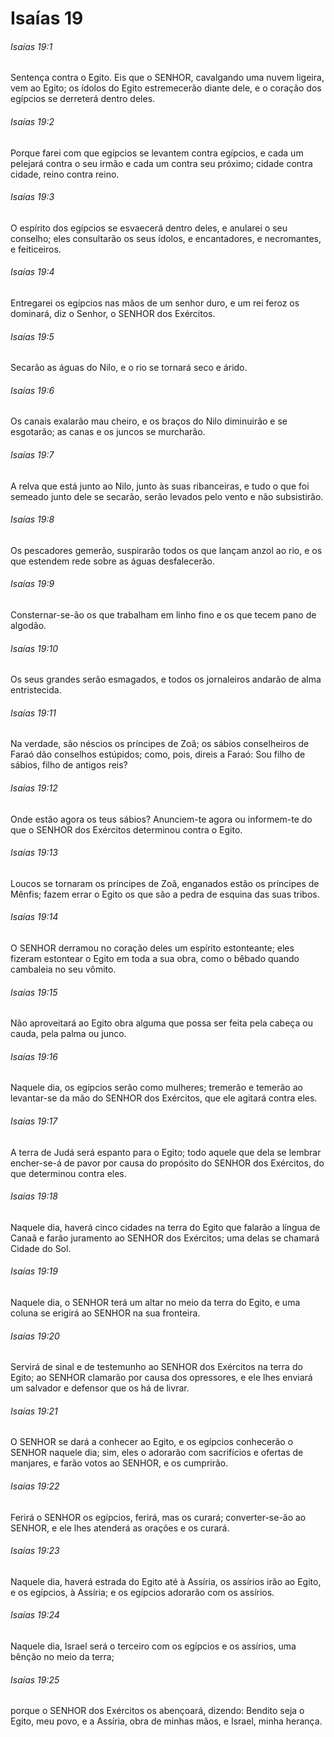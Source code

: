 # Isaías 19

###### Isaías 19:1

Sentença contra o Egito. Eis que o SENHOR, cavalgando uma nuvem ligeira, vem ao Egito; os ídolos do Egito estremecerão diante dele, e o coração dos egípcios se derreterá dentro deles.

###### Isaías 19:2

Porque farei com que egípcios se levantem contra egípcios, e cada um pelejará contra o seu irmão e cada um contra seu próximo; cidade contra cidade, reino contra reino.

###### Isaías 19:3

O espírito dos egípcios se esvaecerá dentro deles, e anularei o seu conselho; eles consultarão os seus ídolos, e encantadores, e necromantes, e feiticeiros.

###### Isaías 19:4

Entregarei os egípcios nas mãos de um senhor duro, e um rei feroz os dominará, diz o Senhor, o SENHOR dos Exércitos.

###### Isaías 19:5

Secarão as águas do Nilo, e o rio se tornará seco e árido.

###### Isaías 19:6

Os canais exalarão mau cheiro, e os braços do Nilo diminuirão e se esgotarão; as canas e os juncos se murcharão.

###### Isaías 19:7

A relva que está junto ao Nilo, junto às suas ribanceiras, e tudo o que foi semeado junto dele se secarão, serão levados pelo vento e não subsistirão.

###### Isaías 19:8

Os pescadores gemerão, suspirarão todos os que lançam anzol ao rio, e os que estendem rede sobre as águas desfalecerão.

###### Isaías 19:9

Consternar-se-ão os que trabalham em linho fino e os que tecem pano de algodão.

###### Isaías 19:10

Os seus grandes serão esmagados, e todos os jornaleiros andarão de alma entristecida.

###### Isaías 19:11

Na verdade, são néscios os príncipes de Zoã; os sábios conselheiros de Faraó dão conselhos estúpidos; como, pois, direis a Faraó: Sou filho de sábios, filho de antigos reis?

###### Isaías 19:12

Onde estão agora os teus sábios? Anunciem-te agora ou informem-te do que o SENHOR dos Exércitos determinou contra o Egito.

###### Isaías 19:13

Loucos se tornaram os príncipes de Zoã, enganados estão os príncipes de Mênfis; fazem errar o Egito os que são a pedra de esquina das suas tribos.

###### Isaías 19:14

O SENHOR derramou no coração deles um espírito estonteante; eles fizeram estontear o Egito em toda a sua obra, como o bêbado quando cambaleia no seu vômito.

###### Isaías 19:15

Não aproveitará ao Egito obra alguma que possa ser feita pela cabeça ou cauda, pela palma ou junco.

###### Isaías 19:16

Naquele dia, os egípcios serão como mulheres; tremerão e temerão ao levantar-se da mão do SENHOR dos Exércitos, que ele agitará contra eles.

###### Isaías 19:17

A terra de Judá será espanto para o Egito; todo aquele que dela se lembrar encher-se-á de pavor por causa do propósito do SENHOR dos Exércitos, do que determinou contra eles.

###### Isaías 19:18

Naquele dia, haverá cinco cidades na terra do Egito que falarão a língua de Canaã e farão juramento ao SENHOR dos Exércitos; uma delas se chamará Cidade do Sol.

###### Isaías 19:19

Naquele dia, o SENHOR terá um altar no meio da terra do Egito, e uma coluna se erigirá ao SENHOR na sua fronteira.

###### Isaías 19:20

Servirá de sinal e de testemunho ao SENHOR dos Exércitos na terra do Egito; ao SENHOR clamarão por causa dos opressores, e ele lhes enviará um salvador e defensor que os há de livrar.

###### Isaías 19:21

O SENHOR se dará a conhecer ao Egito, e os egípcios conhecerão o SENHOR naquele dia; sim, eles o adorarão com sacrifícios e ofertas de manjares, e farão votos ao SENHOR, e os cumprirão.

###### Isaías 19:22

Ferirá o SENHOR os egípcios, ferirá, mas os curará; converter-se-ão ao SENHOR, e ele lhes atenderá as orações e os curará.

###### Isaías 19:23

Naquele dia, haverá estrada do Egito até à Assíria, os assírios irão ao Egito, e os egípcios, à Assíria; e os egípcios adorarão com os assírios.

###### Isaías 19:24

Naquele dia, Israel será o terceiro com os egípcios e os assírios, uma bênção no meio da terra;

###### Isaías 19:25

porque o SENHOR dos Exércitos os abençoará, dizendo: Bendito seja o Egito, meu povo, e a Assíria, obra de minhas mãos, e Israel, minha herança.

